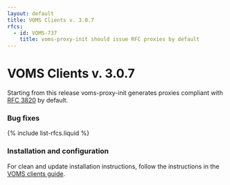 ```yaml
---
layout: default
title: VOMS Clients v. 3.0.7
rfcs:
  - id: VOMS-737
    title: voms-proxy-init should issue RFC proxies by default
---
```


# VOMS Clients v. 3.0.7

Starting from this release voms-proxy-init generates proxies compliant with
[RFC 3820][rfc3820] by default.

### Bug fixes

{% include list-rfcs.liquid %}

### Installation and configuration

For clean and update installation instructions, follow the instructions in the
[VOMS clients guide]({{site.baseurl}}/documentation/voms-clients-guide/3.0.4).

[rfc3820]: https://www.ietf.org/rfc/rfc3820.txt

